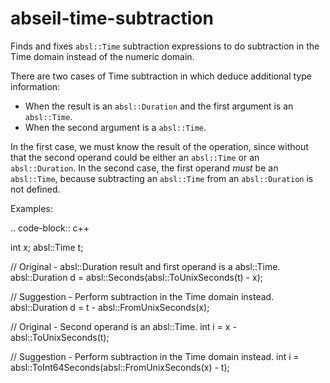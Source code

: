 abseil-time-subtraction
=======================

Finds and fixes `absl::Time` subtraction expressions to do subtraction
in the Time domain instead of the numeric domain.

There are two cases of Time subtraction in which deduce additional type
information:

-   When the result is an `absl::Duration` and the first argument is an
    `absl::Time`.
-   When the second argument is a `absl::Time`.

In the first case, we must know the result of the operation, since
without that the second operand could be either an `absl::Time` or an
`absl::Duration`. In the second case, the first operand *must* be an
`absl::Time`, because subtracting an `absl::Time` from an
`absl::Duration` is not defined.

Examples:

.. code-block:: c++

int x; absl::Time t;

// Original - absl::Duration result and first operand is a absl::Time.
absl::Duration d = absl::Seconds(absl::ToUnixSeconds(t) - x);

// Suggestion - Perform subtraction in the Time domain instead.
absl::Duration d = t - absl::FromUnixSeconds(x);

// Original - Second operand is an absl::Time. int i = x -
absl::ToUnixSeconds(t);

// Suggestion - Perform subtraction in the Time domain instead. int i =
absl::ToInt64Seconds(absl::FromUnixSeconds(x) - t);
